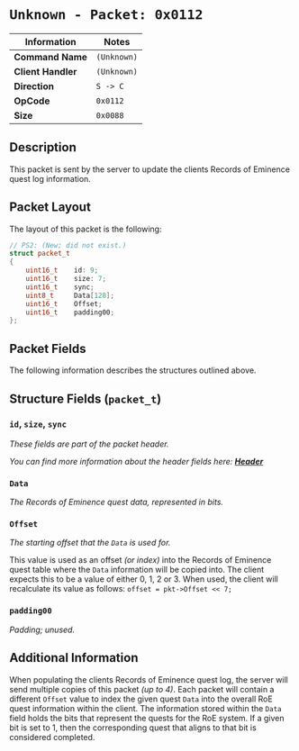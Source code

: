 # `Unknown - Packet: 0x0112`

| Information               | Notes |
|---                        |---    |
| **Command Name**          | `(Unknown)` |
| **Client Handler**        | `(Unknown)` |
| **Direction**             | `S -> C` |
| **OpCode**                | `0x0112` |
| **Size**                  | `0x0088` |

## Description

This packet is sent by the server to update the clients Records of Eminence quest log information.

## Packet Layout

The layout of this packet is the following:

```cpp
// PS2: (New; did not exist.)
struct packet_t
{
    uint16_t    id: 9;
    uint16_t    size: 7;
    uint16_t    sync;
    uint8_t     Data[128];
    uint16_t    Offset;
    uint16_t    padding00;
};
```

## Packet Fields

The following information describes the structures outlined above.

## Structure Fields (`packet_t`)

### `id`, `size`, `sync`

_These fields are part of the packet header._

_You can find more information about the header fields here: [**Header**](/world/HEADER.md)_

### `Data`

_The Records of Eminence quest data, represented in bits._

### `Offset`

_The starting offset that the `Data` is used for._

This value is used as an offset _(or index)_ into the Records of Eminence quest table where the `Data` information will be copied into. The client expects this to be a value of either 0, 1, 2 or 3. When used, the client will recalculate its value as follows: `offset = pkt->Offset << 7;`

### `padding00`

_Padding; unused._

## Additional Information

When populating the clients Records of Eminence quest log, the server will send multiple copies of this packet _(up to 4)_. Each packet will contain a different `Offset` value to index the given quest `Data` into the overall RoE quest information within the client. The information stored within the `Data` field holds the bits that represent the quests for the RoE system. If a given bit is set to 1, then the corresponding quest that aligns to that bit is considered completed.
